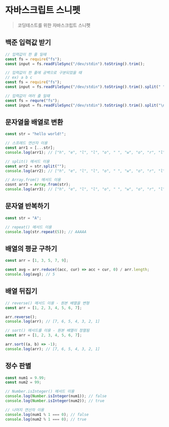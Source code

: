 # 자바스크립트 스니펫
> 코딩테스트를 위한 자바스크립트 스니펫

## 백준 입력값 받기
```javascript
// 입력값이 한 줄 일때
const fs = require("fs");
const input = fs.readFileSync("/dev/stdin").toString().trim();
```

```javascript
// 입력값이 한 줄에 공백으로 구분되었을 때
// ex) a b c
const fs = require("fs");
const input = fs.readFileSync("/dev/stdin").toString().trim().split(" ");
```

```javascript
// 입력값이 여러 줄 일때
const fs = requre("fs");
const input = fs.readFileSync("/dev/stdin").toString().trim().split("\n");
```

## 문자열을 배열로 변환
```javascript
const str = "hello world!";

// 스프레드 연산자 이용
const arr1 = [...str];
console.log(arr1); // ["h", "e", "l", "l", "o", " ", "w", "o", "r", "l", "d", "!"]

// split() 메서드 이용
const arr2 = str.split("");
console.log(arr2); // ["h", "e", "l", "l", "o", " ", "w", "o", "r", "l", "d", "!"]

// Array.from() 메서드 이용
cosnt arr3 = Array.from(str);
console.log(arr3); // ["h", "e", "l", "l", "o", " ", "w", "o", "r", "l", "d", "!"]
```

## 문자열 반복하기
```javascript
const str = "A";

// repeat() 메서드 이용
console.log(str.repeat(5)); // AAAAA
```

## 배열의 평균 구하기
```javascript
const arr = [1, 3, 5, 7, 9];

const avg = arr.reduce((acc, cur) => acc + cur, 0) / arr.length;
console.log(avg); // 5
```

## 배열 뒤집기
```javascript
// reverse() 메서드 이용 - 원본 배열을 변형
const arr = [1, 2, 3, 4, 5, 6, 7];

arr.reverse();
console.log(arr); // [7, 6, 5, 4, 3, 2, 1]
```

```javascript
// sort() 메서드를 이용 - 원본 배열이 정렬됨
const arr = [1, 2, 3, 4, 5, 6, 7];

arr.sort((a, b) => -1);
console.log(arr); // [7, 6, 5, 4, 3, 2, 1]
```

## 정수 판별
```javascript
const num1 = 9.99;
const num2 = 99;

// Number.isInteger() 메서드 이용
console.log(Number.isInteger(num1)); // false
console.log(Number.isInteger(num2)); // true

// 나머지 연산자 이용
console.log(num1 % 1 === 0); // false
console.log(num2 % 1 === 0); // true
```


